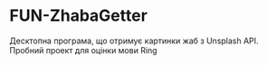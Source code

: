 # FUN-ZhabaGetter
Десктопна програма, що отримує картинки жаб з Unsplash API. Пробний проект для оцінки мови Ring
